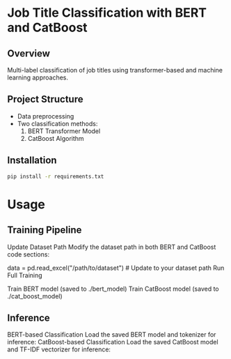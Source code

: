 # Job Title Classification with BERT and CatBoost

## Overview
Multi-label classification of job titles using transformer-based and machine learning approaches.

## Project Structure
- Data preprocessing
- Two classification methods:
  1. BERT Transformer Model
  2. CatBoost Algorithm

## Installation
```bash
pip install -r requirements.txt
```

# Usage

## Training Pipeline
Update Dataset Path
Modify the dataset path in both BERT and CatBoost code sections:


data = pd.read_excel("/path/to/dataset")  # Update to your dataset path
Run Full Training

Train BERT model (saved to ./bert_model)
Train CatBoost model (saved to ./cat_boost_model)


## Inference

BERT-based Classification
Load the saved BERT model and tokenizer for inference:
CatBoost-based Classification
Load the saved CatBoost model and TF-IDF vectorizer for inference:
